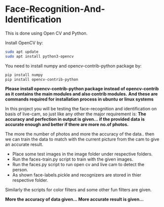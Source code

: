 # Face-Recognition-And-Identification

This is done using Open CV and Python.

Install OpenCV by:
```bash
sudo apt update
sudo apt install python3-opencv
```

You need to install numpy and opencv-contrib-python package by:
```bash
pip install numpy
pip install opencv-contrib-python
```
**Please install opencv-contrib-python package instead of opencv-contrib as it contains the main modules and also contrib modules.**
**And these are commands required for installation process in ubuntu or linux systems**

In this project you will be testing the face-recognition and identification on basis of live-cam, so just like any other the major requirement is:
**The accuracy and perfection in output is given... if the provided data is accurate enough and better if there are more no.of photos.**

The more the number of photos and more the accuracy of the data.. then we can train the data to match with the current picture from the cam
to give an accurate result.

- Place some test images in the image folder under respective folders.
- Run the faces-train.py script to train with the given images.
- Run the faces.py script to run open cv and live cam to detect the person.
- As shown face-labels.pickle and recognizers are stored in thier respective folder.

Similarly the scripts for color filters and some other fun filters are given.

**More the accuracy of data given... More accurate result is given...**

